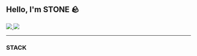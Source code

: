 ## Hello, I'm STONE 🪨

<a href="https://instagram.com/p-samaname" target="_blank">
    <img src="https://img.shields.io/badge/instagram-E4405F?style=flat&logo=instagram&logoColor=white"/>
</a>
<a href="https://velog.io/@p-samename" target="_blank">
    <img src="https://img.shields.io/badge/velog-20C997?style=flat&logo=velog&logoColor=white"/>
</a>


<hr/>

<h3>STACK</h3>
